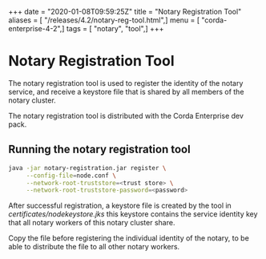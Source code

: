 +++
date = "2020-01-08T09:59:25Z"
title = "Notary Registration Tool"
aliases = [ "/releases/4.2/notary-reg-tool.html",]
menu = [ "corda-enterprise-4-2",]
tags = [ "notary", "tool",]
+++


# Notary Registration Tool

The notary registration tool is used to register the identity of the notary service, and receive a keystore file that is shared by all members of the notary cluster.

The notary registration tool is distributed with the Corda Enterprise dev pack.


## Running the notary registration tool

```sh
java -jar notary-registration.jar register \
     --config-file=node.conf \
     --network-root-truststore=<trust store> \
     --network-root-truststore-password=<password>
```
After successful registration, a keystore file is created by the tool in *certificates/nodekeystore.jks* this keystore contains the service identity key that all notary workers of this notary cluster share.

Copy the file before registering the individual identity of the notary, to be able to distribute the file to all other notary workers.


